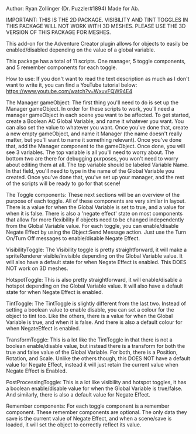 Author: Ryan Zollinger (Dr. Puzzler#1894)
Made for Ab.

IMPORTANT:
THIS IS THE 2D PACKAGE. VISIBILITY AND TINT TOGGLES IN THIS PACKAGE WILL NOT WORK WITH 3D MESHES. PLEASE USE THE 3D VERSION OF THIS PACKAGE FOR MESHES.

This add-on for the Adventure Creator plugin allows for objects to easily be enabled/disabled depending on the value of a global variable. 

This package has a total of 11 scripts. One manager, 5 toggle components, and 5 remember components for each toggle.

How to use:
If you don't want to read the text description as much as I don't want to write it, you can find a YouTube tutorial below:
https://www.youtube.com/watch?v=WxuvFQW94E4

The Manager gameObject:
The first thing you'll need to do is set up the Manager gameObject. In order for these scripts to work, you'll need a manager gameObject in each scene you want to be affected.
To get started, create a Boolean AC Global Variable, and name it whatever you want. You can also set the value to whatever you want.
Once you've done that, create a new empty gameObject, and name it Manager (the name doesn't really matter, but you'll want to name it something relevant). Once you've done that, add the Manager component to the gameObject. Once done, you will see 3 variables. The top variable is all you'll need to worry about. The bottom two are there for debugging purposes, you won't need to worry about editing them at all. The top variable should be labeled Variable Name. In that field, you'll need to type in the name of the Global Variable you created. Once you've done that, you've set up your manager, and the rest of the scripts will be ready to go for that scene!

The Toggle components:
These next sections will be an overview of the purpose of each toggle. All of these components are very similar in layout. There is a value for when the Global Variable is set to true, and a value for when it is false. There is also a 'negate effect' state on most components that allow for more flexibility if objects need to be changed independently from the Global Variable value. For each toggle, you can enable/disable Negate Effect by using the Object:Send Message action. Just use the Turn On/Turn Off messages to enable/disable Negate Effect.

VisibilityToggle:
The Visibility toggle is pretty straightforward, it will make a spriteRenderer visible/invisible depending on the Global Variable value. It will also have a default state for when Negate Effect is enabled. This DOES NOT work on 3D meshes.

HotspotToggle:
This is also pretty straightforward, it will enable/disable a hotspot depending on the Global Variable value. It will also have a default state for when Negate Effect is enabled.

TintToggle:
The TintToggle is slightly different from the last two. Instead of setting a boolean value to enable disable, you can set a colour for the object to tint too. Like the others, there is a value for when the Global Variable is true, and when it is false. And there is also a default colour for when NegateEffect is enabled.

TransformToggle:
This is a lot like the TintToggle in that there is not a boolean enable/disable value, but instead there is a transform for both the true and false value of the Global Variable. For both, there is a Position, Rotation, and Scale. Unlike the others though, this DOES NOT have a default value for Negate Effect, instead it will just retain the current value when Negate Effect is Enabled.

PostProcessingToggle:
This is a lot like visibility and hotspot toggles, it has a boolean enable/disable value for when the Global Variable is true/false. And similarly, there is also a default value for Negate Effect.
 
Remember components:
For each toggle component is a remember component. These remember components are optional. The only data they save is the current value of Negate Effect, and when a scene/save is loaded, it will set the object to correctly reflect its value.